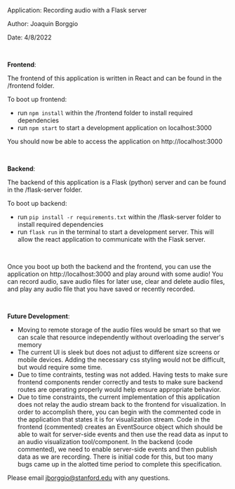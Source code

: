 Application: Recording audio with a Flask server

Author: Joaquin Borggio

Date: 4/8/2022

<br/>

**Frontend**:

The frontend of this application is written in React and can be found in the /frontend folder.

To boot up frontend:
- run `npm install` within the /frontend folder to install required dependencies
- run `npm start` to start a development application on localhost:3000

You should now be able to access the application on http://localhost:3000

<br/>

**Backend**:

The backend of this application is a Flask (python) server and can be found in the /flask-server folder.

To boot up backend:
- run `pip install -r requirements.txt` within the /flask-server folder to install required dependencies
- run `flask run` in the terminal to start a development server. This will allow the react application to communicate with the Flask server.

<br/>

Once you boot up both the backend and the frontend, you can use the application on http://localhost:3000 and play around with some audio! You can record audio, save audio files for later use, clear and delete audio files, and play any audio file that you have saved or recently recorded.

<br/>

**Future Development**:

- Moving to remote storage of the audio files would be smart so that we can scale that resource independently without overloading the server's memory
- The current UI is sleek but does not adjust to different size screens or mobile devices. Adding the necessary css styling would not be difficult, but would require some time.
- Due to time contraints, testing was not added. Having tests to make sure frontend components render correctly and tests to make sure backend routes are operating properly would help ensure appropriate behavior.
- Due to time constraints, the current implementation of this application does not relay the audio stream back to the frontend for visualization. In order to accomplish there, you can begin with the commented code in the application that states it is for visualization stream. Code in the frontend (commented) creates an EventSource object which should be able to wait for server-side events and then use the read data as input to an audio visualization tool/component. In the backend (code commented), we need to enable server-side events and then publish data as we are recording. There is initial code for this, but too many bugs came up in the alotted time period to complete this specification. 

Please email jborggio@stanford.edu with any questions.
